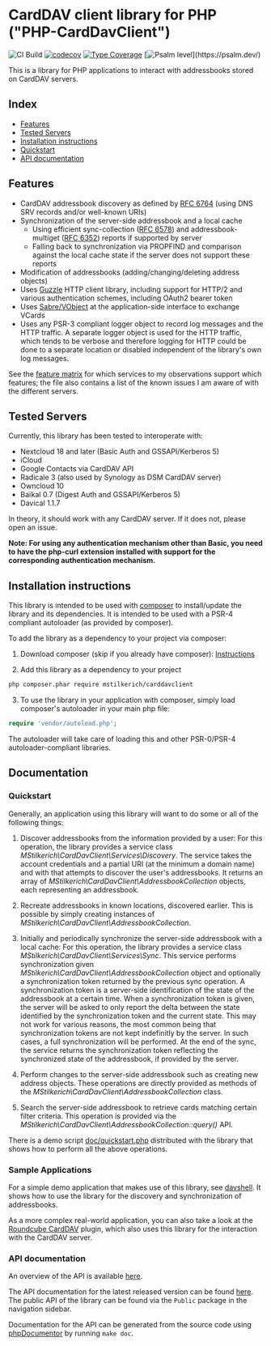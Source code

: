 # CardDAV client library for PHP ("PHP-CardDavClient")
![CI Build](https://github.com/mstilkerich/carddavclient/workflows/CI%20Build/badge.svg)
[![codecov](https://codecov.io/gh/mstilkerich/carddavclient/branch/master/graph/badge.svg)](https://codecov.io/gh/mstilkerich/carddavclient/branch/master)
[![Type Coverage](https://shepherd.dev/github/mstilkerich/carddavclient/coverage.svg)](https://shepherd.dev/github/mstilkerich/carddavclient)
[![Psalm level](https://shepherd.dev/github/mstilkerich/carddavclient/level.svg?)](https://psalm.dev/)


This is a library for PHP applications to interact with addressbooks stored on CardDAV servers.

## Index

- [Features](#features)
- [Tested Servers](#tested-servers)
- [Installation instructions](#installation-instructions)
- [Quickstart](#quickstart)
- [API documentation](#api-documentation)

## Features

- CardDAV addressbook discovery as defined by [RFC 6764](https://tools.ietf.org/html/rfc6764) (using DNS SRV records
  and/or well-known URIs)
- Synchronization of the server-side addressbook and a local cache
  - Using efficient sync-collection ([RFC 6578](https://tools.ietf.org/html/rfc6578)) and addressbook-multiget
    ([RFC 6352](https://tools.ietf.org/html/rfc6352)) reports if supported by server
  - Falling back to synchronization via PROPFIND and comparison against the local cache state if the server does not
    support these reports
- Modification of addressbooks (adding/changing/deleting address objects)
- Uses [Guzzle](https://github.com/guzzle/guzzle) HTTP client library, including support for HTTP/2 and various
  authentication schemes, including OAuth2 bearer token
- Uses [Sabre/VObject](https://github.com/sabre-io/vobject) at the application-side interface to exchange VCards
- Uses any PSR-3 compliant logger object to record log messages and the HTTP traffic. A separate logger object is used
  for the HTTP traffic, which tends to be verbose and therefore logging for HTTP could be done to a separate location or
  disabled independent of the library's own log messages.

See the [feature matrix](doc/QUIRKS.md) for which services to my observations support which features; the file also
contains a list of the known issues I am aware of with the different servers.

## Tested Servers

Currently, this library has been tested to interoperate with:

* Nextcloud 18 and later (Basic Auth and GSSAPI/Kerberos 5)
* iCloud
* Google Contacts via CardDAV API
* Radicale 3 (also used by Synology as DSM CardDAV server)
* Owncloud 10
* Baïkal 0.7 (Digest Auth and GSSAPI/Kerberos 5)
* Davical 1.1.7

In theory, it should work with any CardDAV server. If it does not, please open an issue.

__Note: For using any authentication mechanism other than Basic, you need to have the php-curl extension installed with
support for the corresponding authentication mechanism.__

## Installation instructions

This library is intended to be used with [composer](https://getcomposer.org/) to install/update the library and its
dependencies. It is intended to be used with a PSR-4 compliant autoloader (as provided by composer).

To add the library as a dependency to your project via composer:

1. Download composer (skip if you already have composer): [Instructions](https://getcomposer.org/download/)

2. Add this library as a dependency to your project
```sh
php composer.phar require mstilkerich/carddavclient
```

3. To use the library in your application with composer, simply load composer's autoloader in your main php file:
```php
require 'vendor/autoload.php';
```
The autoloader will take care of loading this and other PSR-0/PSR-4 autoloader-compliant libraries.

## Documentation

### Quickstart

Generally, an application using this library will want to do some or all of the following things:

1. Discover addressbooks from the information provided by a user: For this operation, the library provides a service
   class *MStilkerich\CardDavClient\Services\Discovery*.
   The service takes the account credentials and a partial URI (at the minimum a domain name) and with that attempts to
   discover the user's addressbooks. It returns an array of *MStilkerich\CardDavClient\AddressbookCollection* objects,
   each representing an addressbook.

2. Recreate addressbooks in known locations, discovered earlier. This is possible by simply creating instances of
   *MStilkerich\CardDavClient\AddressbookCollection*.

3. Initially and periodically synchronize the server-side addressbook with a local cache: For this operation, the
   library provides a service class *MStilkerich\CardDavClient\Services\Sync*.
   This service performs synchronization given *MStilkerich\CardDavClient\AddressbookCollection* object and optionally a
   synchronization token returned by the previous sync operation. A synchronization token is a server-side
   identification of the state of the addressbook at a certain time. When a synchronization token is given, the server
   will be asked to only report the delta between the state identified by the synchronization token and the current
   state. This may not work for various reasons, the most common being that synchronization tokens are not kept
   indefinitly by the server. In such cases, a full synchronization will be performed. At the end of the sync, the
   service returns the synchronization token reflecting the synchronized state of the addressbook, if provided by the
   server.

4. Perform changes to the server-side addressbook such as creating new address objects. These operations are directly
   provided as methods of the *MStilkerich\CardDavClient\AddressbookCollection* class.

5. Search the server-side addressbook to retrieve cards matching certain filter criteria. This operation is provided via
   the *MStilkerich\CardDavClient\AddressbookCollection::query()* API.

There is a demo script [doc/quickstart.php](doc/quickstart.php) distributed with the library that shows how to perform
all the above operations.

### Sample Applications

For a simple demo application that makes use of this library, see [davshell](https://github.com/mstilkerich/davshell/).
It shows how to use the library for the discovery and synchronization of addressbooks.

As a more complex real-world application, you can also take a look at the
[Roundcube CardDAV](https://github.com/mstilkerich/rcmcarddav) plugin, which also uses this library for the interaction
with the CardDAV server.

### API documentation

An overview of the API is available [here](doc/README.md).

The API documentation for the latest released version can be found [here](https://mstilkerich.github.io/carddavclient/).
The public API of the library can be found via the `Public` package in the navigation sidebar.

Documentation for the API can be generated from the source code using [phpDocumentor](https://www.phpdoc.org/) by
running `make doc`.

<!-- vim: set ts=4 sw=4 expandtab fenc=utf8 ff=unix tw=120: -->
